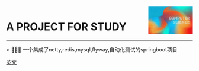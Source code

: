 <img align="right" width="120" src="src/main/resources/image/pic.jpg">

# A PROJECT FOR STUDY

<hr/>
> 🚀🚀🚀 一个集成了netty,redis,mysql,flyway,自动化测试的springboot项目

[英文]()
